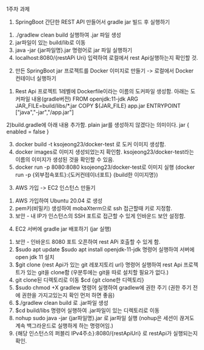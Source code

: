 1주차 과제

1. SpringBoot 간단한 REST API 만들어서 gradle jar 빌드 후 실행하기
1) ./gradlew clean build 실행하여 .jar 파일 생성
2) jar파일이 있는 build/lib로 이동
3) java -jar {jar파일명}.jar 명령어로 jar 파일 실행하기
4) localhost:8080/{restAPi Uri} 입력하여 로컬에서 rest Api실행하는지 확인할 것.


2. 만든 SpringBoot jar 프로젝트를 Docker 이미지로 만들기 -> 로컬에서 Docker 컨테이너 실행하기
1) Rest Api 프로젝트 1레벨에 Dockerfile이라는 이름의 도커파일 생성함. 아래는 도커파일 내용(gradle버전)
	FROM openjdk:11-jdk
	ARG JAR_FILE=build/libs/*.jar
	COPY ${JAR_FILE} app.jar
	ENTRYPOINT ["java","-jar","/app.jar"]

2)build.gradle에 아래 내용 추가함. plain jar를 생성하지 않겠다는 의미이다.
	jar {
		enabled = false
	}

3) docker build -t ksojeong23/docker-test 로 도커 이미지 생성함.
4) docker images로 이미지 생성되었는지 확인함. ksojeong23/docker-test라는 이름의 이미지가 생성된 것을 확인할 수 있음.
5) docker run -p 8080:8080 ksojeong23/docker-test로 이미지 실행 (docker run -p {외부접속포트}:{도커컨테이너포트} {build한 이미지명})


3. AWS 가입 -> EC2 인스턴스 만들기
1) AWS 가입하여 Ubuntu 20.04 로 생성
2) pem키(비밀키) 생성하여 mobaXterm으로 ssh 접근할때 키로 지정함.
3) 보안 - 내 IP가 인스턴스의 SSH 포트로 접근할 수 있게 인바운드 보안 설정함.


4. EC2 서버에 gradle jar 배포하기 (jar 실행)
1) 보안 - 인바운드 8080 포트 오픈하여 rest APi 호출할 수 있게 함.
2) $sudo apt update $sudo apt install openjdk-11-jdk 명령어 실행하여 서버에 open jdk 11 설치 
3) $git clone {rest Api가 있는 git 레포지토리 url} 명령어 실행하여 rest Api 프로젝트가 있는 git을 clone함 (우분투에는 git을 따로 설치할 필요가 없다.)
4) git clone된 디렉토리로 이동 $cd {git clone한 디렉토리}
5) $sudo chmod +X gradlew 명령어 실행하여 gradlew에 권한 주기 (권한 주기 전에 권한을 가지고있는지 확인 먼저 하면 좋음)
6) $./gradlew clean build 로 .jar파일 생성
7) $cd build/libs 명령어 실행하여 .jar파일이 있는 디렉토리로 이동
8) nohup sudo java -jar {jar파일명}.jar 로 jar파일 실행 (nohup은 세션이 끊겨도 계속 백그라운드로 실행하게 하는 명령어임.)
9) {해당 인스턴스의 퍼블리 IPv4주소}:8080/{restApiUri} 로 restApi가 실행되는지 확인.

